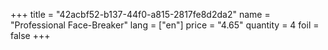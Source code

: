 +++
title = "42acbf52-b137-44f0-a815-2817fe8d2da2"
name = "Professional Face-Breaker"
lang = ["en"]
price = "4.65"
quantity = 4
foil = false
+++
